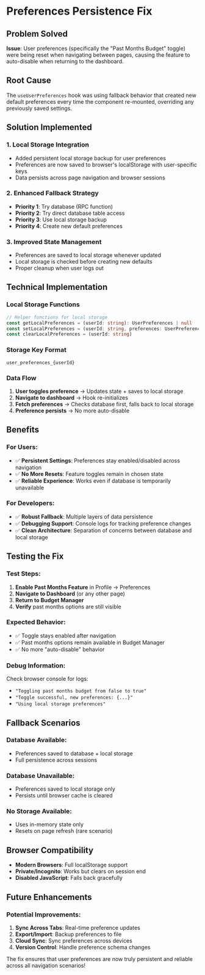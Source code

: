 # Preferences Persistence Fix

## Problem Solved

**Issue**: User preferences (specifically the "Past Months Budget" toggle) were being reset when navigating between pages, causing the feature to auto-disable when returning to the dashboard.

## Root Cause

The `useUserPreferences` hook was using fallback behavior that created new default preferences every time the component re-mounted, overriding any previously saved settings.

## Solution Implemented

### 1. **Local Storage Integration**
- Added persistent local storage backup for user preferences
- Preferences are now saved to browser's localStorage with user-specific keys
- Data persists across page navigation and browser sessions

### 2. **Enhanced Fallback Strategy**
- **Priority 1**: Try database (RPC function)
- **Priority 2**: Try direct database table access
- **Priority 3**: Use local storage backup
- **Priority 4**: Create new default preferences

### 3. **Improved State Management**
- Preferences are saved to local storage whenever updated
- Local storage is checked before creating new defaults
- Proper cleanup when user logs out

## Technical Implementation

### Local Storage Functions
```typescript
// Helper functions for local storage
const getLocalPreferences = (userId: string): UserPreferences | null
const setLocalPreferences = (userId: string, preferences: UserPreferences)
const clearLocalPreferences = (userId: string)
```

### Storage Key Format
```
user_preferences_{userId}
```

### Data Flow
1. **User toggles preference** → Updates state + saves to local storage
2. **Navigate to dashboard** → Hook re-initializes
3. **Fetch preferences** → Checks database first, falls back to local storage
4. **Preference persists** → No more auto-disable

## Benefits

### **For Users:**
- ✅ **Persistent Settings**: Preferences stay enabled/disabled across navigation
- ✅ **No More Resets**: Feature toggles remain in chosen state
- ✅ **Reliable Experience**: Works even if database is temporarily unavailable

### **For Developers:**
- ✅ **Robust Fallback**: Multiple layers of data persistence
- ✅ **Debugging Support**: Console logs for tracking preference changes
- ✅ **Clean Architecture**: Separation of concerns between database and local storage

## Testing the Fix

### **Test Steps:**
1. **Enable Past Months Feature** in Profile → Preferences
2. **Navigate to Dashboard** (or any other page)
3. **Return to Budget Manager**
4. **Verify** past months options are still visible

### **Expected Behavior:**
- ✅ Toggle stays enabled after navigation
- ✅ Past months options remain available in Budget Manager
- ✅ No more "auto-disable" behavior

### **Debug Information:**
Check browser console for logs:
- `"Toggling past months budget from false to true"`
- `"Toggle successful, new preferences: {...}"`
- `"Using local storage preferences"`

## Fallback Scenarios

### **Database Available:**
- Preferences saved to database + local storage
- Full persistence across sessions

### **Database Unavailable:**
- Preferences saved to local storage only
- Persists until browser cache is cleared

### **No Storage Available:**
- Uses in-memory state only
- Resets on page refresh (rare scenario)

## Browser Compatibility

- **Modern Browsers**: Full localStorage support
- **Private/Incognito**: Works but clears on session end
- **Disabled JavaScript**: Falls back gracefully

## Future Enhancements

### **Potential Improvements:**
1. **Sync Across Tabs**: Real-time preference updates
2. **Export/Import**: Backup preferences to file
3. **Cloud Sync**: Sync preferences across devices
4. **Version Control**: Handle preference schema changes

The fix ensures that user preferences are now truly persistent and reliable across all navigation scenarios!
